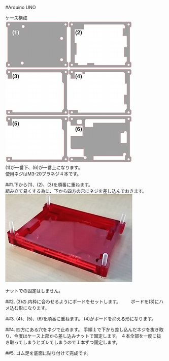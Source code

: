 #Arduino UNO

ケース構成<br>
![](../img/1100_case/manual/arduino_uno00.jpg)
<br>
(1)が一番下、(6)が一番上になります。<br>
使用ネジはM3-20プラネジ４本です。<br>

##1.下から(1)、(2)、(3)を順番に重ねます。<br>組み立て易くする為に、下から四方の穴にネジを差し込んでおきます。<br>
![](../img/1100_case/manual/arduino_uno01.jpg)

ナットでの固定はしません。

##2.  (3)の.内枠に合わせるようにボードをセットします。
　　ボードを(3)にハメ込む形になります。

##3.  (4)、(5)、(6)を順番に重ねます。
(4)がボードを抑える形になります。

##4.  四方にある穴をネジで止めます。
手順１で下から差し込んだネジを抜き取り、今度はケース上部から差し込みナットで固定します。
４本全部を一度に抜き取ってしまうとズレてしまうので１本ずつ固定します。

##5.  ゴム足を底面に貼り付けて完成です。